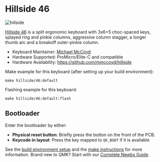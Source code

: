 # Hillside 46

![hillside](https://imgur.com/VFA9E4Yh.png)

[Hillside 46](https://github.com/mmccoyd/hillside)
 is a split ergonomic keyboard with 3x6+5 choc-spaced keys,
 splayed ring and pinkie columns, aggressive column stagger,
 a longer thumb arc and a breakoff outer-pinkie column.

* Keyboard Maintainer: [Michael McCoyd](https://github.com/mmccoyd)
* Hardware Supported: ProMicro/Elite-C and compatible
* Hardware Availability: https://github.com/mmccoyd/hillside

Make example for this keyboard (after setting up your build environment):

    make hillside/46:default

Flashing example for this keyboard:

    make hillside/46:default:flash

## Bootloader

Enter the bootloader by either:

* **Physical reset button**: Briefly press the button on the front of the PCB.
* **Keycode in layout**: Press the key mapped to `QK_BOOT` if it is available

See the [build environment setup](https://docs.qmk.fm/#/getting_started_build_tools) and the [make instructions](https://docs.qmk.fm/#/getting_started_make_guide) for more information. Brand new to QMK? Start with our [Complete Newbs Guide](https://docs.qmk.fm/#/newbs).

